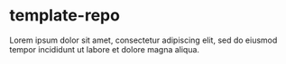 # template-repo
Lorem ipsum dolor sit amet, consectetur adipiscing elit, sed do eiusmod tempor incididunt ut labore et dolore magna aliqua.
